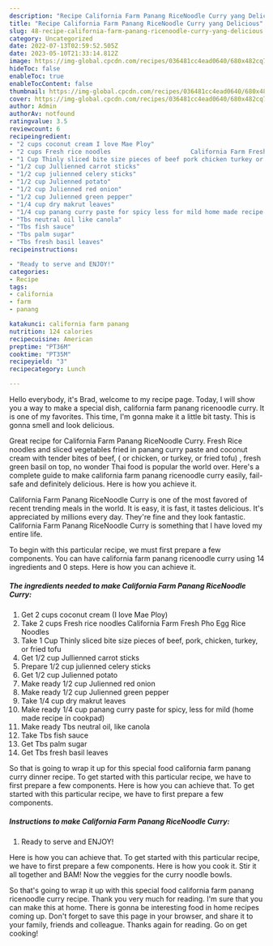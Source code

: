 ```yaml
---
description: "Recipe California Farm Panang RiceNoodle Curry yang Delicious"
title: "Recipe California Farm Panang RiceNoodle Curry yang Delicious"
slug: 48-recipe-california-farm-panang-ricenoodle-curry-yang-delicious
category: Uncategorized
date: 2022-07-13T02:59:52.505Z
date: 2023-05-10T21:33:14.812Z
image: https://img-global.cpcdn.com/recipes/036481cc4ead0640/680x482cq70/california-farm-panang-ricenoodle-curry-recipe-main-photo.jpg
hideToc: false
enableToc: true
enableTocContent: false
thumbnail: https://img-global.cpcdn.com/recipes/036481cc4ead0640/680x482cq70/california-farm-panang-ricenoodle-curry-recipe-main-photo.jpg
cover: https://img-global.cpcdn.com/recipes/036481cc4ead0640/680x482cq70/california-farm-panang-ricenoodle-curry-recipe-main-photo.jpg
author: Admin
authorAv: notfound
ratingvalue: 3.5
reviewcount: 6
recipeingredient:
- "2 cups coconut cream I love Mae Ploy"
- "2 cups Fresh rice noodles                      California Farm Fresh Pho Egg Rice Noodles"
- "1 Cup Thinly sliced bite size pieces of beef pork chicken turkey or fried tofu"
- "1/2 cup Jullienned carrot sticks"
- "1/2 cup julienned celery sticks"
- "1/2 cup Julienned potato"
- "1/2 cup Julienned red onion"
- "1/2 cup Julienned green pepper"
- "1/4 cup dry makrut leaves"
- "1/4 cup panang curry paste for spicy less for mild home made recipe in cookpad"
- "Tbs neutral oil like canola"
- "Tbs fish sauce"
- "Tbs palm sugar"
- "Tbs fresh basil leaves"
recipeinstructions:

- "Ready to serve and ENJOY!"
categories:
- Recipe
tags:
- california
- farm
- panang

katakunci: california farm panang 
nutrition: 124 calories
recipecuisine: American
preptime: "PT36M"
cooktime: "PT35M"
recipeyield: "3"
recipecategory: Lunch

---
```



Hello everybody, it's Brad, welcome to my recipe page. Today, I will show you a way to make a special dish, california farm panang ricenoodle curry. It is one of my favorites. This time, I'm gonna make it a little bit tasty. This is gonna smell and look delicious.

Great recipe for California Farm Panang RiceNoodle Curry. Fresh Rice noodles and sliced vegetables fried in panang curry paste and coconut cream with tender bites of beef, ( or chicken, or turkey, or fried tofu) , fresh green basil on top, no wonder Thai food is popular the world over. Here&#39;s a complete guide to make california farm panang ricenoodle curry easily, fail-safe and definitely delicious. Here is how you achieve it.

California Farm Panang RiceNoodle Curry is one of the most favored of recent trending meals in the world. It is easy, it is fast, it tastes delicious. It's appreciated by millions every day. They're fine and they look fantastic. California Farm Panang RiceNoodle Curry is something that I have loved my entire life.


To begin with this particular recipe, we must first prepare a few components. You can have california farm panang ricenoodle curry using 14 ingredients and 0 steps. Here is how you can achieve it.

<!--inarticleads1-->

##### The ingredients needed to make California Farm Panang RiceNoodle Curry:

1. Get 2 cups coconut cream (I love Mae Ploy)
1. Take 2 cups Fresh rice noodles                      California Farm Fresh Pho Egg Rice Noodles
1. Take 1 Cup Thinly sliced bite size pieces of beef, pork, chicken, turkey, or fried tofu
1. Get 1/2 cup Jullienned carrot sticks
1. Prepare 1/2 cup julienned celery sticks
1. Get 1/2 cup Julienned potato
1. Make ready 1/2 cup Julienned red onion
1. Make ready 1/2 cup Julienned green pepper
1. Take 1/4 cup dry makrut leaves
1. Make ready 1/4 cup panang curry paste for spicy, less for mild (home made recipe in cookpad)
1. Make ready Tbs neutral oil, like canola
1. Take Tbs fish sauce
1. Get Tbs palm sugar
1. Get Tbs fresh basil leaves


So that is going to wrap it up for this special food california farm panang curry dinner recipe. To get started with this particular recipe, we have to first prepare a few components. Here is how you can achieve that. To get started with this particular recipe, we have to first prepare a few components. 

<!--inarticleads2-->

##### Instructions to make California Farm Panang RiceNoodle Curry:


1. Ready to serve and ENJOY!

Here is how you can achieve that. To get started with this particular recipe, we have to first prepare a few components. Here is how you cook it. Stir it all together and BAM! Now the veggies for the curry noodle bowls. 

So that's going to wrap it up with this special food california farm panang ricenoodle curry recipe. Thank you very much for reading. I'm sure that you can make this at home. There is gonna be interesting food in home recipes coming up. Don't forget to save this page in your browser, and share it to your family, friends and colleague. Thanks again for reading. Go on get cooking!
